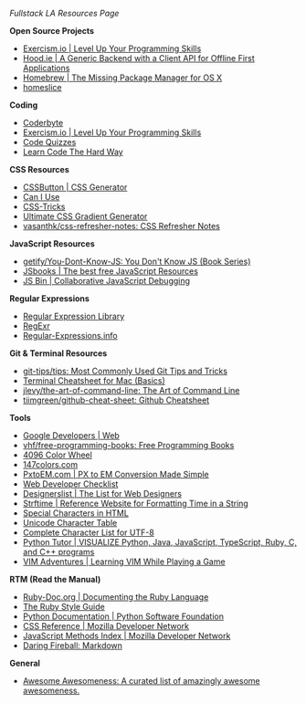 *Fullstack LA Resources Page*

**Open Source Projects**

+ [Exercism.io \| Level Up Your Programming Skills](http://exercism.io/)
+ [Hood.ie \| A Generic Backend with a Client API for Offline First Applications](http://hood.ie/)
+ [Homebrew \| The Missing Package Manager for OS X](https://github.com/Homebrew/brew/)
+ [homeslice](https://github.com/andytlr/homeslice)

**Coding**

+ [Coderbyte](https://coderbyte.com/)
+ [Exercism.io \| Level Up Your Programming Skills](http://exercism.io/)
+ [Code Quizzes](http://www.codequizzes.com/)
+ [Learn Code The Hard Way](https://learncodethehardway.org/)

**CSS Resources**

+ [CSSButton \| CSS Generator](http://www.cssbutton.me/)
+ [Can I Use](http://caniuse.com/)
+ [CSS-Tricks](https://css-tricks.com/)
+ [Ultimate CSS Gradient Generator](http://www.colorzilla.com/gradient-editor/)
+ [vasanthk/css-refresher-notes: CSS Refresher Notes](https://github.com/vasanthk/css-refresher-notes)

**JavaScript Resources**

+ [getify/You-Dont-Know-JS: You Don't Know JS (Book Series)](https://github.com/getify/You-Dont-Know-JS)
+ [JSbooks \| The best free JavaScript Resources](http://jsbooks.revolunet.com/)
+ [JS Bin \| Collaborative JavaScript Debugging](https://jsbin.com)

**Regular Expressions**

+ [Regular Expression Library](http://regexlib.com/)
+ [RegExr](http://regexr.com/)
+ [Regular-Expressions.info](http://www.regular-expressions.info/)

**Git & Terminal Resources**

+ [git-tips/tips: Most Commonly Used Git Tips and Tricks](https://github.com/git-tips/tips)
+ [Terminal Cheatsheet for Mac (Basics)](https://github.com/0nn0/terminal-mac-cheatsheet)
+ [jlevy/the-art-of-command-line: The Art of Command Line](https://github.com/jlevy/the-art-of-command-line)
+ [tiimgreen/github-cheat-sheet: Github Cheatsheet](https://github.com/tiimgreen/github-cheat-sheet)

**Tools**

+ [Google Developers \| Web](https://developers.google.com/web/)
+ [vhf/free-programming-books: Free Programming Books](https://github.com/vhf/free-programming-books/blob/master/free-programming-books.md)
+ [4096 Color Wheel](http://www.ficml.org/jemimap/style/color/wheel.html)
+ [147colors.com](http://www.147colors.com/grid/)
+ [PxtoEM.com \| PX to EM Conversion Made Simple](http://pxtoem.com/)
+ [Web Developer Checklist](http://webdevchecklist.com/)
+ [Designerslist \| The List for Web Designers](http://www.designerslist.info/)
+ [Strftime \| Reference Website for Formatting Time in a String](http://strftime.net/)
+ [Special Characters in HTML](http://www.degraeve.com/reference/specialcharacters.php)
+ [Unicode Character Table](http://unicode-table.com/en/#control-character)
+ [Complete Character List for UTF-8](http://www.fileformat.info/info/charset/UTF-8/list.htm)
+ [Python Tutor \| VISUALIZE Python, Java, JavaScript, TypeScript, Ruby, C, and C++ programs](http://pythontutor.com/)
+ [VIM Adventures \| Learning VIM While Playing a Game](http://vim-adventures.com/)

**RTM (Read the Manual)**

+ [Ruby-Doc.org \| Documenting the Ruby Language](http://ruby-doc.org/)
+ [The Ruby Style Guide](https://github.com/bbatsov/ruby-style-guide)
+ [Python Documentation \| Python Software Foundation](https://docs.python.org)
+ [CSS Reference \| Mozilla Developer Network](https://developer.mozilla.org/en-US/docs/Web/CSS/Reference)
+ [JavaScript Methods Index \| Mozilla Developer Network](https://developer.mozilla.org/en-US/docs/Web/JavaScript/Reference/Methods_Index)
+ [Daring Fireball: Markdown](http://daringfireball.net/projects/markdown/)

**General**

+ [Awesome Awesomeness: A curated list of amazingly awesome awesomeness.](https://github.com/bayandin/awesome-awesomeness)
